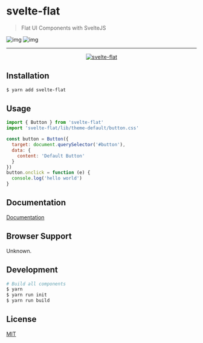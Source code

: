 # svelte-flat 
> Flat UI Components with SvelteJS

![img](http://img.shields.io/npm/v/svelte-flat.svg)
![img](http://img.shields.io/badge/license-MIT-blue.svg)

---

<p align="center">
  <a href="https://jikkai.github.io/svelte-flat/">
    <img alt="svelte-flat" src="https://github.com/jikkai/svelte-flat/raw/master/examples/src/assets/logo.png">
  </a>
</p>

## Installation
```bash
$ yarn add svelte-flat
```

## Usage
```javascript
import { Button } from 'svelte-flat'
import 'svelte-flat/lib/theme-default/button.css'

const button = Button({
  target: document.querySelector('#button'),
  data: {
    content: 'Default Button'
  }
})
button.onclick = function (e) {
  console.log('hello world')
}
```

## Documentation
[Documentation](https://jikkai.github.io/svelte-flat/)

## Browser Support
Unknown.

## Development
```bash
# Build all components
$ yarn 
$ yarn run init
$ yarn run build
```

## License
[MIT](https://github.com/jikkai/svelte-flat/blob/master/LICENSE)